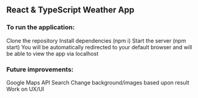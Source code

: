 
## React & TypeScript Weather App

### To run the application:
Clone the repository
Install dependencies (npm i)
Start the server (npm start)
You will be automatically redirected to your default browser and will be able to view the app via localhost

### Future improvements:
Google Maps API Search
Change background/images based upon result
Work on UX/UI

